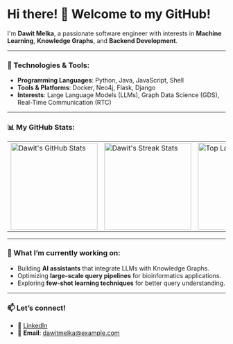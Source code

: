 # Hi there! 👋 Welcome to my GitHub!

I'm **Dawit Melka**, a passionate software engineer with interests in **Machine Learning**, **Knowledge Graphs**, and **Backend Development**.

---

### 🔧 Technologies & Tools:
- **Programming Languages**: Python, Java, JavaScript, Shell
- **Tools & Platforms**: Docker, Neo4j, Flask, Django
- **Interests**: Large Language Models (LLMs), Graph Data Science (GDS), Real-Time Communication (RTC)

---

### 📊 My GitHub Stats:

<div align="center">
  <table>
    <tr>
      <td><img height="200" src="https://github-readme-stats.vercel.app/api?username=dawit-melka&theme=vue-dark&show_icons=true&hide_border=true&count_private=true" alt="Dawit's GitHub Stats"/></td>
      <td><img height="200" src="https://github-readme-streak-stats.herokuapp.com/?user=dawit-melka&theme=vue-dark&hide_border=true" alt="Dawit's Streak Stats"/></td>
      <td><img height="200" src="https://github-readme-stats.vercel.app/api/top-langs/?username=dawit-melka&theme=vue-dark&show_icons=true&hide_border=true&layout=compact" alt="Top Languages"/></td>
    </tr>
  </table>
</div>

---

### 🌱 What I’m currently working on:
- Building **AI assistants** that integrate LLMs with Knowledge Graphs.
- Optimizing **large-scale query pipelines** for bioinformatics applications.
- Exploring **few-shot learning techniques** for better query understanding.

---

### 📫 Let’s connect!
- 💼 [LinkedIn](https://www.linkedin.com/in/dawit-melka)
- 📧 **Email**: [dawitmelka@example.com](mailto:dawitmelka@example.com)


